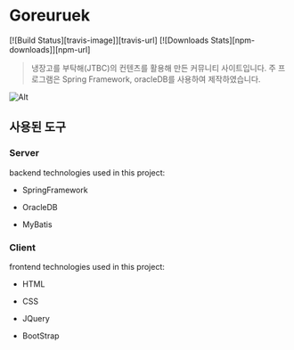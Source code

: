 # Goreuruek
[![Build Status][travis-image]][travis-url]
[![Downloads Stats][npm-downloads]][npm-url]

>냉장고를 부탁해(JTBC)의 컨텐츠를 활용해 만든 커뮤니티 사이트입니다. 
> 주 프로그램은 Spring Framework, oracleDB를 사용하여 제작하였습니다.

 ![Alt](./images/1.png)

## 사용된 도구
### Server
backend technologies used in this project:
- SpringFramework
 * OracleDB
 + MyBatis
 
### Client
 frontend technologies used in this project:
 - HTML
 * CSS
 + JQuery
 * BootStrap
